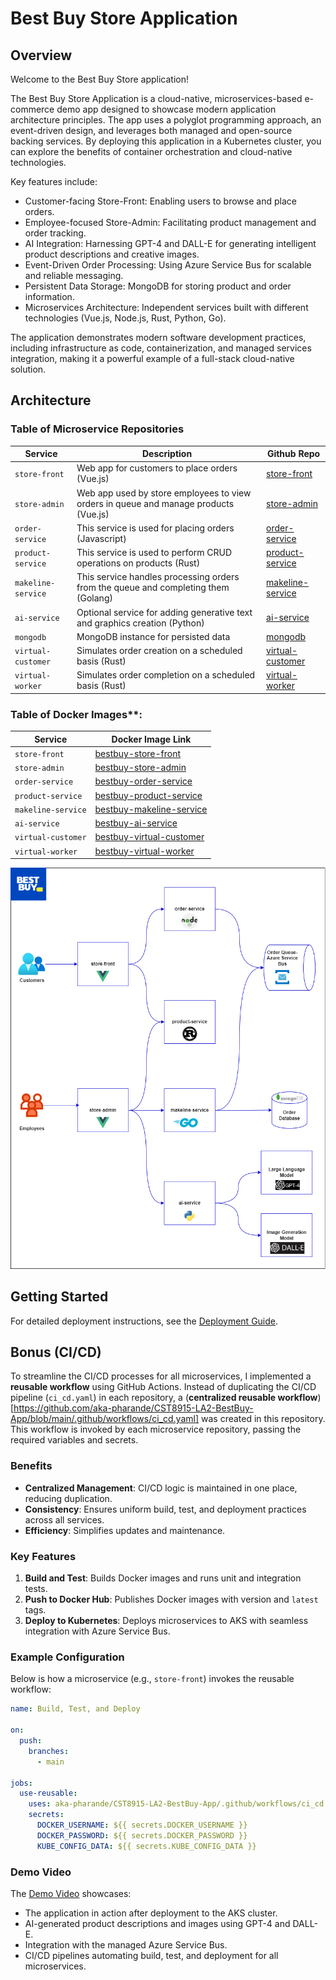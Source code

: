 # Best Buy Store Application

## Overview

Welcome to the Best Buy Store application!

The Best Buy Store Application is a cloud-native, microservices-based e-commerce demo app designed to showcase modern application architecture principles. The app uses a polyglot programming approach, an event-driven design, and leverages both managed and open-source backing services. By deploying this application in a Kubernetes cluster, you can explore the benefits of container orchestration and cloud-native technologies.

Key features include:

- Customer-facing Store-Front: Enabling users to browse and place orders.
- Employee-focused Store-Admin: Facilitating product management and order tracking.
- AI Integration: Harnessing GPT-4 and DALL-E for generating intelligent product descriptions and creative images.
- Event-Driven Order Processing: Using Azure Service Bus for scalable and reliable messaging.
- Persistent Data Storage: MongoDB for storing product and order information.
- Microservices Architecture: Independent services built with different technologies (Vue.js, Node.js, Rust, Python, Go).

The application demonstrates modern software development practices, including infrastructure as code, containerization, and managed services integration, making it a powerful example of a full-stack cloud-native solution.

## Architecture

### Table of Microservice Repositories  

| Service | Description | Github Repo |
| --- | --- | --- |
| `store-front` | Web app for customers to place orders (Vue.js) | [store-front](https://github.com/aka-pharande/CST8915-LA2-Store-Front) |
| `store-admin` | Web app used by store employees to view orders in queue and manage products (Vue.js) | [store-admin](https://github.com/aka-pharande/CST8915-LA2-Store-Admin) |
| `order-service` | This service is used for placing orders (Javascript) | [order-service](https://github.com/aka-pharande/CST8915-LA2-Order-Service) |
| `product-service` | This service is used to perform CRUD operations on products (Rust) | [product-service](https://github.com/aka-pharande/CST8915-LA2-Product-Service) |
| `makeline-service` | This service handles processing orders from the queue and completing them (Golang) | [makeline-service](https://github.com/aka-pharande/CST8915-LA2-Makeline-Service) |
| `ai-service` | Optional service for adding generative text and graphics creation (Python) | [ai-service](https://github.com/aka-pharande/CST8915-LA2-AI-Service) |
| `mongodb` | MongoDB instance for persisted data | [mongodb](https://github.com/docker-library/mongo) |
| `virtual-customer` | Simulates order creation on a scheduled basis (Rust) | [virtual-customer](https://github.com/aka-pharande/CST8915-LA2-Virtual-Customer) |
| `virtual-worker` | Simulates order completion on a scheduled basis (Rust) | [virtual-worker](https://github.com/aka-pharande/CST8915-LA2-Virtual-Worker) |

### Table of Docker Images**:    

| **Service**         | **Docker Image Link**                             |
|----------------------|--------------------------------------------------|
| `store-front`        | [bestbuy-store-front](https://hub.docker.com/r/akapharande/bestbuy-store-front) |
| `store-admin`        | [bestbuy-store-admin](https://hub.docker.com/r/akapharande/bestbuy-store-admin) |
| `order-service`      | [bestbuy-order-service](https://hub.docker.com/r/akapharande/bestbuy-order-service) |
| `product-service`    | [bestbuy-product-service](https://hub.docker.com/r/akapharande/bestbuy-product-service) |
| `makeline-service`   | [bestbuy-makeline-service](https://hub.docker.com/r/akapharande/bestbuy-makeline-service) |
| `ai-service`         | [bestbuy-ai-service](https://hub.docker.com/r/akapharande/bestbuy-ai-service) |
| `virtual-customer`   | [bestbuy-virtual-customer](https://hub.docker.com/r/akapharande/bestbuy-virtual-customer) |
| `virtual-worker`     | [bestbuy-virtual-worker](https://hub.docker.com/r/akapharande/bestbuy-virtual-worker) |


![Logical Application Architecture Diagram](assets/bestbuy-system-architecture.png)



## Getting Started

For detailed deployment instructions, see the [Deployment Guide](./Deployment-guide.md).

## Bonus (CI/CD)

To streamline the CI/CD processes for all microservices, I implemented a **reusable workflow** using GitHub Actions. Instead of duplicating the CI/CD pipeline (`ci_cd.yaml`) in each repository, a (**centralized reusable workflow**)[https://github.com/aka-pharande/CST8915-LA2-BestBuy-App/blob/main/.github/workflows/ci_cd.yaml] was created in this repository. This workflow is invoked by each microservice repository, passing the required variables and secrets.

### **Benefits**
- **Centralized Management**: CI/CD logic is maintained in one place, reducing duplication.
- **Consistency**: Ensures uniform build, test, and deployment practices across all services.
- **Efficiency**: Simplifies updates and maintenance.

### **Key Features**
1. **Build and Test**: Builds Docker images and runs unit and integration tests.
2. **Push to Docker Hub**: Publishes Docker images with version and `latest` tags.
3. **Deploy to Kubernetes**: Deploys microservices to AKS with seamless integration with Azure Service Bus.

### **Example Configuration**
Below is how a microservice (e.g., `store-front`) invokes the reusable workflow:

```yaml
name: Build, Test, and Deploy

on:
  push:
    branches:
      - main

jobs:
  use-reusable:
    uses: aka-pharande/CST8915-LA2-BestBuy-App/.github/workflows/ci_cd.yaml@main # Reference to the reusable workflow
    secrets:
      DOCKER_USERNAME: ${{ secrets.DOCKER_USERNAME }}
      DOCKER_PASSWORD: ${{ secrets.DOCKER_PASSWORD }}
      KUBE_CONFIG_DATA: ${{ secrets.KUBE_CONFIG_DATA }}

```

### **Demo Video**
The [Demo Video](https://youtu.be/your-demo-video-link) showcases:
- The application in action after deployment to the AKS cluster.
- AI-generated product descriptions and images using GPT-4 and DALL-E.
- Integration with the managed Azure Service Bus.
- CI/CD pipelines automating build, test, and deployment for all microservices.